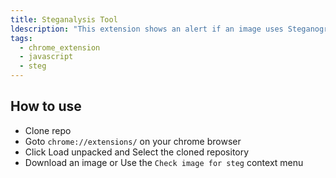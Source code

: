 ```yaml
---
title: Steganalysis Tool
ldescription: "This extension shows an alert if an image uses Steganography or not"
tags:
  - chrome_extension
  - javascript
  - steg
---
```


## How to use

- Clone repo
- Goto `chrome://extensions/` on your chrome browser
- Click Load unpacked and Select the cloned repository
- Download an image or Use the `Check image for steg` context menu
